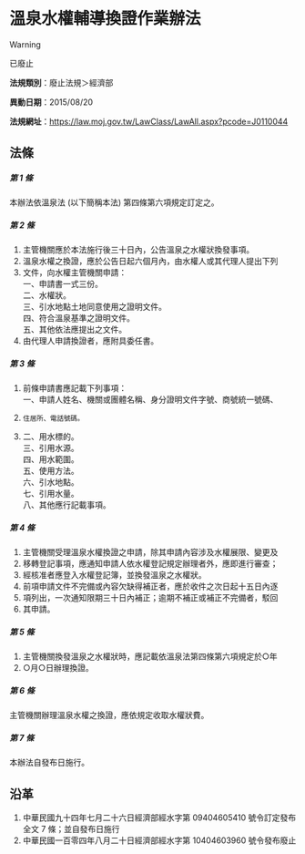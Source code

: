 # 溫泉水權輔導換證作業辦法


> [!WARNING]
> 已廢止


**法規類別**：廢止法規＞經濟部

**異動日期**：2015/08/20  

**法規網址**：https://law.moj.gov.tw/LawClass/LawAll.aspx?pcode=J0110044



## 法條
##### 第 1 條
本辦法依溫泉法 (以下簡稱本法) 第四條第六項規定訂定之。

##### 第 2 條
1. 主管機關應於本法施行後三十日內，公告溫泉之水權狀換發事項。
1. 溫泉水權之換證，應於公告日起六個月內，由水權人或其代理人提出下列
1. 文件，向水權主管機關申請：  
一、申請書一式三份。  
二、水權狀。  
三、引水地點土地同意使用之證明文件。  
四、符合溫泉基準之證明文件。  
五、其他依法應提出之文件。
1. 由代理人申請換證者，應附具委任書。

##### 第 3 條
1. 前條申請書應記載下列事項：  
一、申請人姓名、機關或團體名稱、身分證明文件字號、商號統一號碼、
1.     住居所、電話號碼。
1. 二、用水標的。  
三、引用水源。  
四、用水範圍。  
五、使用方法。  
六、引水地點。  
七、引用水量。  
八、其他應行記載事項。

##### 第 4 條
1. 主管機關受理溫泉水權換證之申請，除其申請內容涉及水權展限、變更及
1. 移轉登記事項，應通知申請人依水權登記規定辦理者外，應即進行審查；
1. 經核准者應登入水權登記簿，並換發溫泉之水權狀。
1. 前項申請文件不完備或內容欠缺得補正者，應於收件之次日起十五日內逐
1. 項列出，一次通知限期三十日內補正；逾期不補正或補正不完備者，駁回
1. 其申請。

##### 第 5 條
1. 主管機關換發溫泉之水權狀時，應記載依溫泉法第四條第六項規定於○年
1. ○月○日辦理換證。

##### 第 6 條
主管機關辦理溫泉水權之換證，應依規定收取水權狀費。

##### 第 7 條
本辦法自發布日施行。

## 沿革
1. 中華民國九十四年七月二十六日經濟部經水字第 09404605410  號令訂定發布全文 7  條；並自發布日施行
1. 中華民國一百零四年八月二十日經濟部經水字第 10404603960  號令發布廢止
